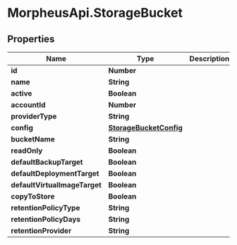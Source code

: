 # MorpheusApi.StorageBucket

## Properties

Name | Type | Description | Notes
------------ | ------------- | ------------- | -------------
**id** | **Number** |  | [optional] 
**name** | **String** |  | [optional] 
**active** | **Boolean** |  | [optional] 
**accountId** | **Number** |  | [optional] 
**providerType** | **String** |  | [optional] 
**config** | [**StorageBucketConfig**](StorageBucketConfig.md) |  | [optional] 
**bucketName** | **String** |  | [optional] 
**readOnly** | **Boolean** |  | [optional] 
**defaultBackupTarget** | **Boolean** |  | [optional] 
**defaultDeploymentTarget** | **Boolean** |  | [optional] 
**defaultVirtualImageTarget** | **Boolean** |  | [optional] 
**copyToStore** | **Boolean** |  | [optional] 
**retentionPolicyType** | **String** |  | [optional] 
**retentionPolicyDays** | **String** |  | [optional] 
**retentionProvider** | **String** |  | [optional] 


